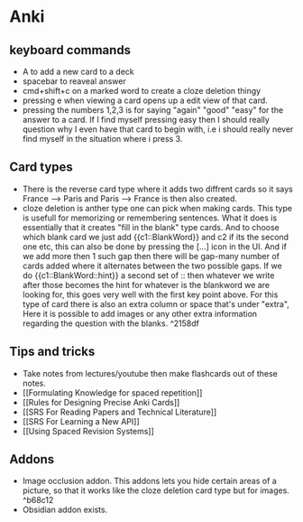 
# Anki

## keyboard commands
- A to add a new card to a deck
- spacebar to reaveal answer
- cmd+shift+c on a marked word to create a cloze deletion thingy
- pressing e when viewing a card opens up a edit view of that card. 
- pressing the numbers 1,2,3 is for saying "again" "good" "easy" for the answer
  to a card. If I find myself pressing easy then I should really question why I
  even have that card to begin with, i.e i should really never find myself in
  the situation where i press 3.

## Card types
- There is the reverse card type where it adds two diffrent cards so it says
  France --> Paris and Paris --> France is then also created. 
- cloze deletion is anther type one can pick when making cards. This type is
  usefull for memorizing or remembering sentences. What it does is essentially
  that it creates "fill in the blank" type cards. And to choose which blank card
  we just add {{c1::BlankWord}} and c2 if its the second one etc, this can also
  be done by pressing the [...] icon in the UI. And if we add more then 1 such
  gap then there will be gap-many number of cards added where it alternates
  between the two possible gaps. If we do {{c1::BlankWord::hint}} a second set
  of :: then whatever we write after those becomes the hint for whatever is the
  blankword we are looking for, this goes very well with the first key point
  above. For this type of card there is also an extra column or space that's
  under "extra", Here it is possible to add images or any other extra
  information regarding the question with the blanks. ^2158df

## Tips and tricks
- Take notes from lectures/youtube then make flashcards out of these notes. 
- [[Formulating Knowledge for spaced repetition]]
- [[Rules for Designing Precise Anki Cards]]
- [[SRS For Reading Papers and Technical Literature]]
- [[SRS For Learning a New API]]
- [[Using Spaced Revision Systems]]


## Addons
- Image occlusion addon. This addons lets you hide certain areas of a picture,
  so that it works like the cloze deletion card type but for images.  ^b68c12
- Obsidian addon exists.
